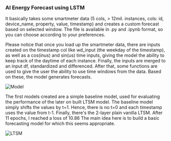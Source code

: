 ### AI Energy Forecast using LSTM 

It basically takes some smartmeter data (5 cols, > 12mil. instances, cols: id, device_name, property, value, timestamp) and creates a custom forecast based on selected window. 
The file is available in .py and .ipynb format, so you can choose according to your preferences.

Please notice that once you load up the smartmeter data, there are inputs created on the timestamp col like wd_input (the weekday of the timestamp), as well as a cos(inus) and sin(us)
time inputs, giving the model the ability to keep track of the daytime of each instance. Finally, the inputs are merged to an input df, standardized and differenced.
After that, some functions are used to give the user the ability to use time windows from the data. Based on these, the model generates forecasts.   
   
![Model](https://github.com/scalytics/LSTM-NNW/blob/main/LST-E/model.png)
   
The first models created are a simple baseline model, used for evaluating the performance of the later on built LTSM model. The baseline model simply shifts the values by t=1. Hence,
there is no t=0 and each timestamp uses the value from t-1.
Finally, there's the 2-layer plain vanilla LTSM. After 11 epochs, I reached a loss of 10.86 The main idea here is to build a basic forecasting model
for which this seems appropriate.   


![LTSM](https://github.com/scalytics/LSTM-NNW/blob/main/LST-E/lstm.png)
